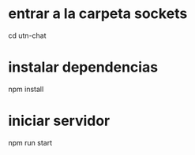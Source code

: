 
# entrar a la carpeta sockets
cd utn-chat

# instalar dependencias
npm install

# iniciar servidor
npm run start
```
